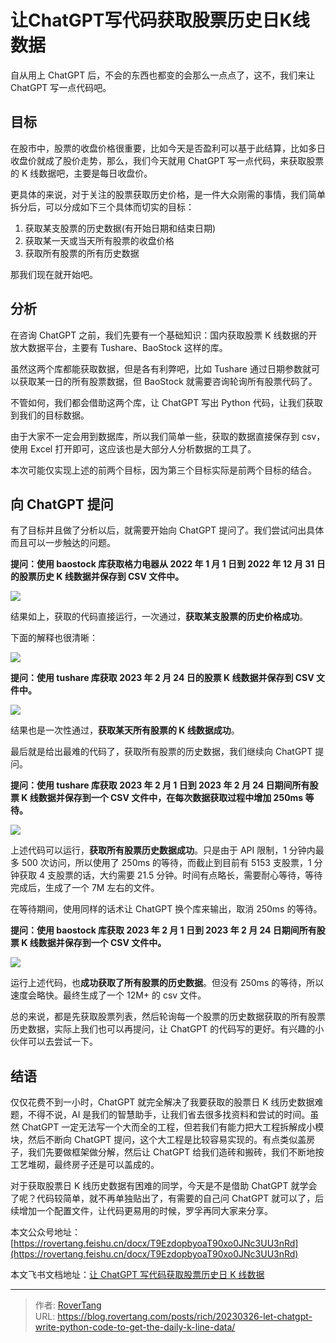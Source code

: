 # 让ChatGPT写代码获取股票历史日K线数据

自从用上 ChatGPT 后，不会的东西也都变的会那么一点点了，这不，我们来让 ChatGPT 写一点代码吧。

## 目标

在股市中，股票的收盘价格很重要，比如今天是否盈利可以基于此结算，比如多日收盘价就成了股价走势，那么，我们今天就用 ChatGPT 写一点代码，来获取股票的 K 线数据吧，主要是每日收盘价。

更具体的来说，对于关注的股票获取历史价格，是一件大众刚需的事情，我们简单拆分后，可以分成如下三个具体而切实的目标：

1. 获取某支股票的历史数据(有开始日期和结束日期)
2. 获取某一天或当天所有股票的收盘价格
3. 获取所有股票的所有历史数据

那我们现在就开始吧。

## 分析

在咨询 ChatGPT 之前，我们先要有一个基础知识：国内获取股票 K 线数据的开放大数据平台，主要有 Tushare、BaoStock 这样的库。

虽然这两个库都能获取数据，但是各有利弊吧，比如 Tushare 通过日期参数就可以获取某一日的所有股票数据，但 BaoStock 就需要咨询轮询所有股票代码了。

不管如何，我们都会借助这两个库，让 ChatGPT 写出 Python 代码，让我们获取到我们的目标数据。

由于大家不一定会用到数据库，所以我们简单一些，获取的数据直接保存到 csv，使用 Excel 打开即可，这应该也是大部分人分析数据的工具了。

本次可能仅实现上述的前两个目标，因为第三个目标实际是前两个目标的结合。

## 向 ChatGPT 提问

有了目标并且做了分析以后，就需要开始向 ChatGPT 提问了。我们尝试问出具体而且可以一步触达的问题。

**提问：使用 baostock 库获取格力电器从 2022 年 1 月 1 日到 2022 年 12 月 31 日的股票历史 K 线数据并保存到 CSV 文件中。**

![](static/ZQN1bv2bNoC7knxL2MdckUnsnDf.png)

结果如上，获取的代码直接运行，一次通过，**获取某支股票的历史价格成功**。

下面的解释也很清晰：

![](static/V6Efbt7LFoQ2Skx2RUlcpLIDnPh.png)

**提问：使用 tushare 库获取 2023 年 2 月 24 日的股票 K 线数据并保存到 CSV 文件中。**

![](static/OhKmbKawlo1tSRxNHqhc0k7PnJh.png)

结果也是一次性通过，**获取某天所有股票的 K 线数据成功**。

最后就是给出最难的代码了，获取所有股票的历史数据，我们继续向 ChatGPT 提问。

**提问：使用 tushare 库获取 2023 年 2 月 1 日到 2023 年 2 月 24 日期间所有股票 K 线数据并保存到一个 CSV 文件中，在每次数据获取过程中增加 250ms 等待。**

![](static/Q5YrbpoCGoyF2Qx206IcaMRfncc.jpg)

上述代码可以运行，**获取所有股票历史数据成功**。只是由于 API 限制，1 分钟内最多 500 次访问，所以使用了 250ms 的等待，而截止到目前有 5153 支股票，1 分钟获取 4 支股票的话，大约需要 21.5 分钟。时间有点略长，需要耐心等待，等待完成后，生成了一个 7M 左右的文件。

在等待期间，使用同样的话术让 ChatGPT 换个库来输出，取消 250ms 的等待。

**提问：使用 baostock 库获取 2023 年 2 月 1 日到 2023 年 2 月 24 日期间所有股票 K 线数据并保存到一个 CSV 文件中。**

![](static/P5s3bwOICo7QSKxuafgcCwp4neh.jpg)

运行上述代码，也**成功获取了所有股票的历史数据**。但没有 250ms 的等待，所以速度会略快。最终生成了一个 12M&#43; 的 csv 文件。

总的来说，都是先获取股票列表，然后轮询每一个股票的历史数据获取的所有股票历史数据，实际上我们也可以再提问，让 ChatGPT 的代码写的更好。有兴趣的小伙伴可以去尝试一下。

## 结语

仅仅花费不到一小时，ChatGPT 就完全解决了我要获取的股票日 K 线历史数据难题，不得不说，AI 是我们的智慧助手，让我们省去很多找资料和尝试的时间。虽然 ChatGPT 一定无法写一个大而全的工程，但若我们有能力把大工程拆解成小模块，然后不断向 ChatGPT 提问，这个大工程是比较容易实现的。有点类似盖房子，我们先要做框架做分解，然后让 ChatGPT 给我们造砖和搬砖，我们不断地按工艺堆砌，最终房子还是可以盖成的。

对于获取股票日 K 线历史数据有困难的同学，今天是不是借助 ChatGPT 就学会了呢？代码较简单，就不再单独贴出了，有需要的自己问 ChatGPT 就可以了，后续增加一个配置文件，让代码更易用的时候，罗孚再同大家来分享。

本文公众号地址：[https://rovertang.feishu.cn/docx/T9EzdopbyoaT90xo0JNc3UU3nRd](https://rovertang.feishu.cn/docx/T9EzdopbyoaT90xo0JNc3UU3nRd)

本文飞书文档地址：[让 ChatGPT 写代码获取股票历史日 K 线数据](https://rovertang.feishu.cn/docx/T9EzdopbyoaT90xo0JNc3UU3nRd)


---

> 作者: [RoverTang](https://rovertang.com)  
> URL: https://blog.rovertang.com/posts/rich/20230326-let-chatgpt-write-python-code-to-get-the-daily-k-line-data/  


